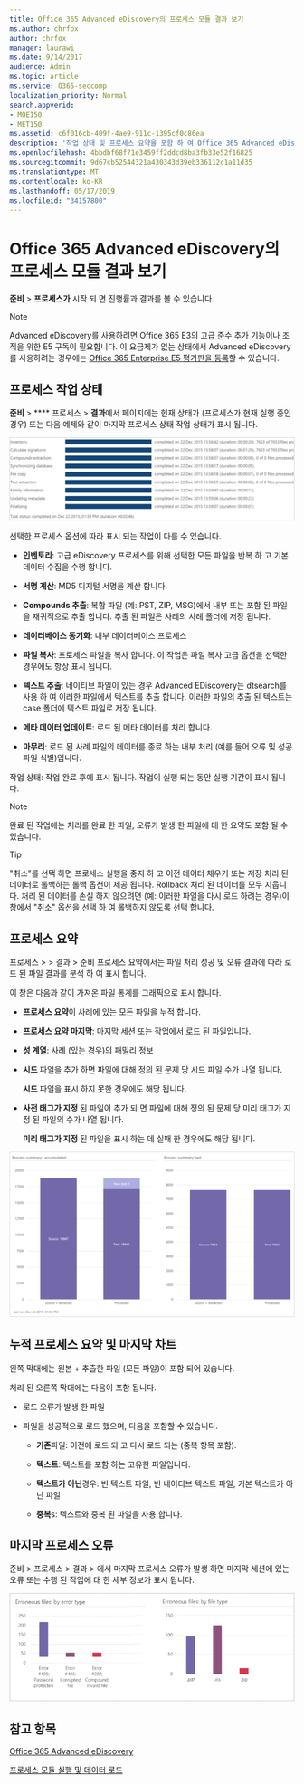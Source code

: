 ```yaml
---
title: Office 365 Advanced eDiscovery의 프로세스 모듈 결과 보기
ms.author: chrfox
author: chrfox
manager: laurawi
ms.date: 9/14/2017
audience: Admin
ms.topic: article
ms.service: O365-seccomp
localization_priority: Normal
search.appverid:
- MOE150
- MET150
ms.assetid: c6f016cb-409f-4ae9-911c-1395cf0c86ea
description: '작업 상태 및 프로세스 요약을 포함 하 여 Office 365 Advanced eDiscovery에서 실행 되는 프로세스 모듈의 결과를 찾는 방법에 대해 알아봅니다.  '
ms.openlocfilehash: 4bbdbf68f71e3459ff2ddcd8ba3fb33e52f16825
ms.sourcegitcommit: 9d67cb52544321a430343d39eb336112c1a11d35
ms.translationtype: MT
ms.contentlocale: ko-KR
ms.lasthandoff: 05/17/2019
ms.locfileid: "34157800"
---
```

# <a name="view-process-module-results-in-office-365-advanced-ediscovery"></a>Office 365 Advanced eDiscovery의 프로세스 모듈 결과 보기

**준비** \> **프로세스가** 시작 되 면 진행률과 결과를 볼 수 있습니다. 
  
> [!NOTE]
> Advanced eDiscovery를 사용하려면 Office 365 E3의 고급 준수 추가 기능이나 조직을 위한 E5 구독이 필요합니다. 이 요금제가 없는 상태에서 Advanced eDiscovery를 사용하려는 경우에는 [Office 365 Enterprise E5 평가판을 등록](https://go.microsoft.com/fwlink/p/?LinkID=698279)할 수 있습니다. 
  
## <a name="process-task-status"></a>프로세스 작업 상태

**준비** \> **** 프로세스 \> **결과**에서 페이지에는 현재 상태가 (프로세스가 현재 실행 중인 경우) 또는 다음 예제와 같이 마지막 프로세스 상태 작업 상태가 표시 됩니다.
  
![프로세스 모듈 작업 상태](media/9430f9e7-a4dd-47c7-ac2e-2c6a60fc948b.png)
  
선택한 프로세스 옵션에 따라 표시 되는 작업이 다를 수 있습니다. 
  
- **인벤토리**: 고급 eDiscovery 프로세스를 위해 선택한 모든 파일을 반복 하 고 기본 데이터 수집을 수행 합니다.
    
- **서명 계산**: MD5 디지털 서명을 계산 합니다.
    
- **Compounds 추출**: 복합 파일 (예: PST, ZIP, MSG)에서 내부 또는 포함 된 파일을 재귀적으로 추출 합니다. 추출 된 파일은 사례의 사례 폴더에 저장 됩니다.
    
- **데이터베이스 동기화**: 내부 데이터베이스 프로세스
    
- **파일 복사**: 프로세스 파일을 복사 합니다. 이 작업은 파일 복사 고급 옵션을 선택한 경우에도 항상 표시 됩니다.
    
- **텍스트 추출**: 네이티브 파일이 있는 경우 Advanced EDiscovery는 dtsearch를 사용 하 여 이러한 파일에서 텍스트를 추출 합니다. 이러한 파일의 추출 된 텍스트는 case 폴더에 텍스트 파일로 저장 됩니다.
    
- **메타 데이터 업데이트**: 로드 된 메타 데이터를 처리 합니다. 
    
- **마무리**: 로드 된 사례 파일의 데이터를 종료 하는 내부 처리 (예를 들어 오류 및 성공 파일 식별)입니다. 
    
작업 상태: 작업 완료 후에 표시 됩니다. 작업이 실행 되는 동안 실행 기간이 표시 됩니다.
  
> [!NOTE]
> 완료 된 작업에는 처리를 완료 한 파일, 오류가 발생 한 파일에 대 한 요약도 포함 될 수 있습니다. 
  
> [!TIP]
> "취소"를 선택 하면 프로세스 실행을 중지 하 고 이전 데이터 채우기 또는 저장 처리 된 데이터로 롤백하는 롤백 옵션이 제공 됩니다. Rollback 처리 된 데이터를 모두 지웁니다. 처리 된 데이터를 손실 하지 않으려면 (예: 이러한 파일을 다시 로드 하려는 경우)이 창에서 "취소" 옵션을 선택 하 여 롤백하지 않도록 선택 합니다. 
  
## <a name="process-summary"></a>프로세스 요약

프로세스 \> \> 결과 \> 준비 프로세스 요약에서는 파일 처리 성공 및 오류 결과에 따라 로드 된 파일 결과를 분석 하 여 표시 합니다.
  
이 창은 다음과 같이 가져온 파일 통계를 그래픽으로 표시 합니다.
  
- **프로세스 요약**이 사례에 있는 모든 파일을 누적 합니다.
    
- **프로세스 요약 마지막**: 마지막 세션 또는 작업에서 로드 된 파일입니다. 
    
- **성 계열**: 사례 (있는 경우)의 패밀리 정보
    
- **시드** 파일을 추가 하면 파일에 대해 정의 된 문제 당 시드 파일 수가 나열 됩니다. 
    
    **시드** 파일을 표시 하지 못한 경우에도 해당 됩니다. 
    
- **사전 태그가 지정** 된 파일이 추가 되 면 파일에 대해 정의 된 문제 당 미리 태그가 지정 된 파일의 수가 나열 됩니다. 
    
    **미리 태그가 지정** 된 파일을 표시 하는 데 실패 한 경우에도 해당 됩니다. 
    
![프로세스 모듈 요약](media/2086a691-9e3d-4117-beb2-a5c3a9a4cc94.png)
  
## <a name="process-summary-accumulated-and-last-charts"></a>누적 프로세스 요약 및 마지막 차트

왼쪽 막대에는 원본 + 추출한 파일 (모든 파일)이 포함 되어 있습니다. 
  
처리 된 오른쪽 막대에는 다음이 포함 됩니다.
  
- 로드 오류가 발생 한 파일
    
- 파일을 성공적으로 로드 했으며, 다음을 포함할 수 있습니다. 
    
  - **기존**파일: 이전에 로드 되 고 다시 로드 되는 (중복 항목 포함).
    
  - **텍스트**: 텍스트를 포함 하는 고유한 파일입니다.
    
  - **텍스트가 아닌**경우: 빈 텍스트 파일, 빈 네이티브 텍스트 파일, 기본 텍스트가 아닌 파일 
    
  - **중복**s: 텍스트와 중복 된 파일을 사용 합니다.
    
## <a name="last-process-errors"></a>마지막 프로세스 오류

준비 \> 프로세스 \> 결과 \> 에서 마지막 프로세스 오류가 발생 하면 마지막 세션에 있는 오류 또는 수행 된 작업에 대 한 세부 정보가 표시 됩니다.
  
![프로세스 모듈 오류](media/4771d0f4-4217-445a-9ba4-8b6541c5ad09.png)
  
## <a name="see-also"></a>참고 항목

[Office 365 Advanced eDiscovery](office-365-advanced-ediscovery.md)
  
[프로세스 모듈 실행 및 데이터 로드](run-the-process-module-and-load-data-in-advanced-ediscovery.md)

